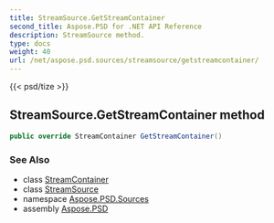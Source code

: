 ```yaml
---
title: StreamSource.GetStreamContainer
second_title: Aspose.PSD for .NET API Reference
description: StreamSource method. 
type: docs
weight: 40
url: /net/aspose.psd.sources/streamsource/getstreamcontainer/
---
```

{{< psd/tize >}}
## StreamSource.GetStreamContainer method

```csharp
public override StreamContainer GetStreamContainer()
```

### See Also

* class [StreamContainer](../../../aspose.psd/streamcontainer/)
* class [StreamSource](../)
* namespace [Aspose.PSD.Sources](../../streamsource/)
* assembly [Aspose.PSD](../../../)


